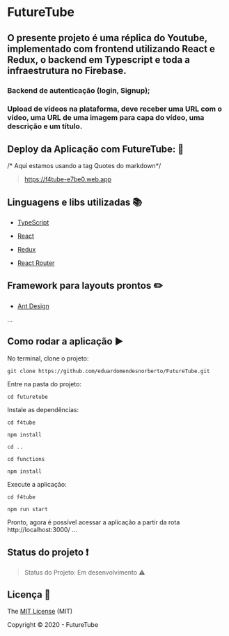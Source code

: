 
# FutureTube

## O presente projeto é uma réplica do Youtube, implementado com frontend utilizando React e Redux, o backend em Typescript e toda a infraestrutura no Firebase.

  

### Backend de autenticação (login, Signup);

  

### Upload de vídeos na plataforma, deve receber uma URL com o vídeo, uma URL de uma imagem para capa do vídeo, uma descrição e um título.

  
  

## Deploy da Aplicação com FutureTube: :dash:

  

/* Aqui estamos usando a tag Quotes do markdown*/

  

> https://f4tube-e7be0.web.app

  

## Linguagens e libs utilizadas :books:

  

-  [TypeScript](https://www.typescriptlang.org/)

-  [React](https://pt-br.reactjs.org/)

-  [Redux](https://redux.js.org/)

-  [React Router](https://reacttraining.com/react-router/web)

  

## Framework para layouts prontos :pencil2:

  

-  [Ant Design](https://ant.design/)

...

## Como rodar a aplicação :arrow_forward:

No terminal, clone o projeto: 

```
git clone https://github.com/eduardomendesnorberto/FutureTube.git
```
Entre na pasta do projeto:

```
cd futuretube
```
Instale as dependências: 
```
cd f4tube
```
```
npm install
```
```
cd ..
```
```
cd functions
```
```
npm install
```
Execute a aplicação:

```
cd f4tube
```
```
npm run start
```
Pronto, agora é possível acessar a aplicação a partir da rota http://localhost:3000/
...

  ## Status do projeto :heavy_exclamation_mark:
> Status do Projeto: Em desenvolvimento :warning:

## Licença :floppy_disk:

The [MIT License]() (MIT)

Copyright :copyright: 2020 - FutureTube